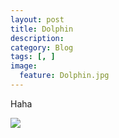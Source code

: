 ```yaml
---
layout: post  
title: Dolphin  
description:   
category: Blog  
tags: [, ]  
image:  
  feature: Dolphin.jpg
---
```


Haha

![](http://i1381.photobucket.com/albums/ah234/Azeril_Lapland/tumblr_nm8lh6kI1B1s5f7v4o1_1280_zpspiwm9llv.gif)